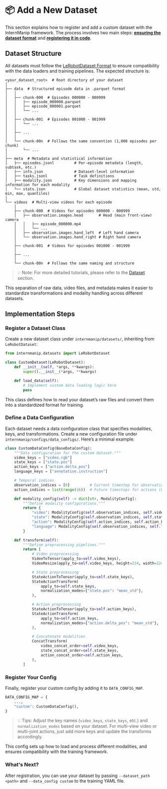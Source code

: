 # 📦 Add a New Dataset

This section explains how to register and add a custom dataset with the InternManip framework.
The process involves two main steps: **[ensuring the dataset format](#dataset-structure)** and **[registering it in code](#implementation-steps)**.



## Dataset Structure

All datasets must follow the [LeRobotDataset Format](#https://github.com/huggingface/lerobot) to ensure compatibility with the data loaders and training pipelines.
The expected structure is:


```
<your_dataset_root>  # Root directory of your dataset
│
├── data  # Structured episode data in .parquet format
│   │
│   ├── chunk-000  # Episodes 000000 - 000999
│   │   ├── episode_000000.parquet
│   │   ├── episode_000001.parquet
│   │   └── ...
│   │
│   ├── chunk-001  # Episodes 001000 - 001999
│   │   └── ...
│   │
│   ├── ...
│   │
│   └── chunk-00n  # Follows the same convention (1,000 episodes per chunk)
│       └── ...
│
├── meta  # Metadata and statistical information
│   ├── episodes.jsonl         # Per-episode metadata (length, subtask, etc.)
│   ├── info.json              # Dataset-level information
│   ├── tasks.jsonl            # Task definitions
│   ├── modality.json          # Key dimensions and mapping information for each modality
│   └── stats.json             # Global dataset statistics (mean, std, min, max, quantiles)
│
└── videos  # Multi-view videos for each episode
    │
    ├── chunk-000  # Videos for episodes 000000 - 000999
    │   ├── observation.images.head       # Head (main front-view) camera
    │   │   ├── episode_000000.mp4
    │   │   └── ...
    │   ├── observation.images.hand_left  # Left hand camera
    │   └── observation.images.hand_right # Right hand camera
    │
    ├── chunk-001  # Videos for episodes 001000 - 001999
    │
    ├── ...
    │
    └── chunk-00n  # Follows the same naming and structure

```

> 💡 Note: For more detailed tutorials, please refer to the [Dataset](../tutorials/dataset.md) section.

This separation of raw data, video files, and metadata makes it easier to standardize transformations and modality handling across different datasets.


<!-- > 💡 Note: The `episodes_stats.jsonl` file under `meta/` is optional and can be omitted. -->

## Implementation Steps

### Register a Dataset Class

Create a new dataset class under `internmanip/datasets/`, inheriting from `LeRobotDataset`:

```python
from internmanip.datasets import LeRobotDataset

class CustomDataset(LeRobotDataset):
    def __init__(self, *args, **kwargs):
        super().__init__(*args, **kwargs)

    def load_data(self):
        # Implement custom data loading logic here
        pass
```

This class defines how to read your dataset’s raw files and convert them into a standardized format for training.

### Define a Data Configuration

Each dataset needs a data configuration class that specifies modalities, keys, and transformations.
Create a new configuration file under `internmanip/configs/data_configs/`. Here’s a minimal example:

```python
class CustomDataConfig(BaseDataConfig):
    """Data configuration for the custom dataset."""
    video_keys = ["video.rgb"]
    state_keys = ["state.pos"]
    action_keys = ["action.delta_pos"]
    language_keys = ["annotation.instruction"]

    # Temporal indices
    observation_indices = [0]         # Current timestep for observations
    action_indices = list(range(16))  # Future timesteps for actions (0-15)

    def modality_config(self) -> dict[str, ModalityConfig]:
        """Define modality configurations."""
        return {
            "video": ModalityConfig(self.observation_indices, self.video_keys),
            "state": ModalityConfig(self.observation_indices, self.state_keys),
            "action": ModalityConfig(self.action_indices, self.action_keys),
            "language": ModalityConfig(self.observation_indices, self.language_keys),
        }

    def transform(self):
        """Define preprocessing pipelines."""
        return [
            # Video preprocessing
            VideoToTensor(apply_to=self.video_keys),
            VideoResize(apply_to=self.video_keys, height=224, width=224),

            # State preprocessing
            StateActionToTensor(apply_to=self.state_keys),
            StateActionTransform(
                apply_to=self.state_keys,
                normalization_modes={"state.pos": "mean_std"},
            ),

            # Action preprocessing
            StateActionToTensor(apply_to=self.action_keys),
            StateActionTransform(
                apply_to=self.action_keys,
                normalization_modes={"action.delta_pos": "mean_std"},
            ),

            # Concatenate modalities
            ConcatTransform(
                video_concat_order=self.video_keys,
                state_concat_order=self.state_keys,
                action_concat_order=self.action_keys,
            ),
        ]
```

### Register Your Config

Finally, register your custom config by adding it to `DATA_CONFIG_MAP`.


```python
DATA_CONFIG_MAP = {
    ...,
    "custom": CustomDataConfig(),
}
```

> 💡 Tips: Adjust the key names (`video_keys`, `state_keys`, etc.) and `normalization_modes` based on your dataset. For multi-view video or multi-joint actions, just add more keys and update the transforms accordingly.

This config sets up how to load and process different modalities, and ensures compatibility with the training framework.

### What's Next?
After registration, you can use your dataset by passing `--dataset_path <path>` and `--data_config custom` to the training YAML file.
